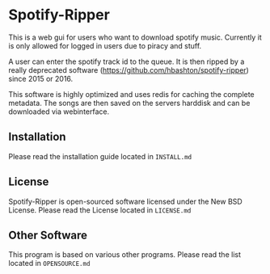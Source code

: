 Spotify-Ripper
==============

This is a web gui for users who want to download spotify music. Currently it is only allowed for logged in users due to piracy and stuff.

A user can enter the spotify track id to the queue. It is then ripped by a really deprecated software (https://github.com/hbashton/spotify-ripper) since 2015 or 2016.

This software is highly optimized and uses redis for caching the complete metadata. The songs are then saved on the servers harddisk and can be downloaded via webinterface.

Installation
------------

Please read the installation guide located in `INSTALL.md`

License
-------

Spotify-Ripper is open-sourced software licensed under the New BSD License. Please read the License located in `LICENSE.md`

Other Software
--------------

This program is based on various other programs. Please read the list located in `OPENSOURCE.md`
